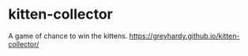 # kitten-collector
A game of chance to win the kittens.
https://greyhardy.github.io/kitten-collector/
